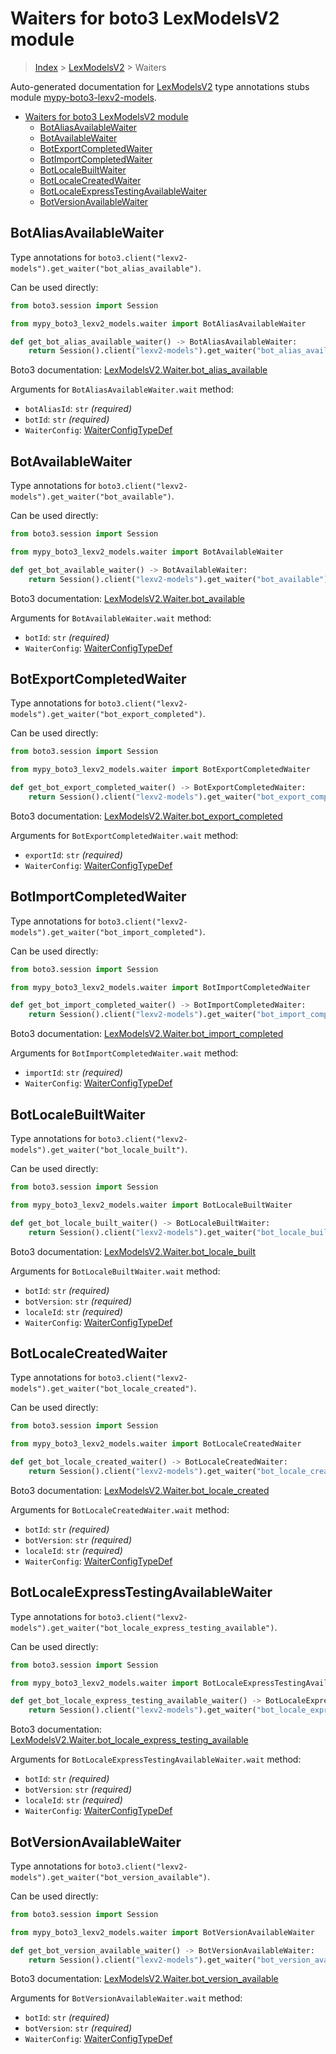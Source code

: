 <a id="waiters-for-boto3-lexmodelsv2-module"></a>

# Waiters for boto3 LexModelsV2 module

> [Index](../README.md) > [LexModelsV2](./README.md) > Waiters

Auto-generated documentation for
[LexModelsV2](https://boto3.amazonaws.com/v1/documentation/api/latest/reference/services/lexv2-models.html#LexModelsV2)
type annotations stubs module
[mypy-boto3-lexv2-models](https://pypi.org/project/mypy-boto3-lexv2-models/).

- [Waiters for boto3 LexModelsV2 module](#waiters-for-boto3-lexmodelsv2-module)
  - [BotAliasAvailableWaiter](#botaliasavailablewaiter)
  - [BotAvailableWaiter](#botavailablewaiter)
  - [BotExportCompletedWaiter](#botexportcompletedwaiter)
  - [BotImportCompletedWaiter](#botimportcompletedwaiter)
  - [BotLocaleBuiltWaiter](#botlocalebuiltwaiter)
  - [BotLocaleCreatedWaiter](#botlocalecreatedwaiter)
  - [BotLocaleExpressTestingAvailableWaiter](#botlocaleexpresstestingavailablewaiter)
  - [BotVersionAvailableWaiter](#botversionavailablewaiter)

<a id="botaliasavailablewaiter"></a>

## BotAliasAvailableWaiter

Type annotations for
`boto3.client("lexv2-models").get_waiter("bot_alias_available")`.

Can be used directly:

```python
from boto3.session import Session

from mypy_boto3_lexv2_models.waiter import BotAliasAvailableWaiter

def get_bot_alias_available_waiter() -> BotAliasAvailableWaiter:
    return Session().client("lexv2-models").get_waiter("bot_alias_available")
```

Boto3 documentation:
[LexModelsV2.Waiter.bot_alias_available](https://boto3.amazonaws.com/v1/documentation/api/latest/reference/services/lexv2-models.html#LexModelsV2.Waiter.BotAliasAvailable)

Arguments for `BotAliasAvailableWaiter.wait` method:

- `botAliasId`: `str` *(required)*
- `botId`: `str` *(required)*
- `WaiterConfig`: [WaiterConfigTypeDef](./type_defs.md#waiterconfigtypedef)

<a id="botavailablewaiter"></a>

## BotAvailableWaiter

Type annotations for
`boto3.client("lexv2-models").get_waiter("bot_available")`.

Can be used directly:

```python
from boto3.session import Session

from mypy_boto3_lexv2_models.waiter import BotAvailableWaiter

def get_bot_available_waiter() -> BotAvailableWaiter:
    return Session().client("lexv2-models").get_waiter("bot_available")
```

Boto3 documentation:
[LexModelsV2.Waiter.bot_available](https://boto3.amazonaws.com/v1/documentation/api/latest/reference/services/lexv2-models.html#LexModelsV2.Waiter.BotAvailable)

Arguments for `BotAvailableWaiter.wait` method:

- `botId`: `str` *(required)*
- `WaiterConfig`: [WaiterConfigTypeDef](./type_defs.md#waiterconfigtypedef)

<a id="botexportcompletedwaiter"></a>

## BotExportCompletedWaiter

Type annotations for
`boto3.client("lexv2-models").get_waiter("bot_export_completed")`.

Can be used directly:

```python
from boto3.session import Session

from mypy_boto3_lexv2_models.waiter import BotExportCompletedWaiter

def get_bot_export_completed_waiter() -> BotExportCompletedWaiter:
    return Session().client("lexv2-models").get_waiter("bot_export_completed")
```

Boto3 documentation:
[LexModelsV2.Waiter.bot_export_completed](https://boto3.amazonaws.com/v1/documentation/api/latest/reference/services/lexv2-models.html#LexModelsV2.Waiter.BotExportCompleted)

Arguments for `BotExportCompletedWaiter.wait` method:

- `exportId`: `str` *(required)*
- `WaiterConfig`: [WaiterConfigTypeDef](./type_defs.md#waiterconfigtypedef)

<a id="botimportcompletedwaiter"></a>

## BotImportCompletedWaiter

Type annotations for
`boto3.client("lexv2-models").get_waiter("bot_import_completed")`.

Can be used directly:

```python
from boto3.session import Session

from mypy_boto3_lexv2_models.waiter import BotImportCompletedWaiter

def get_bot_import_completed_waiter() -> BotImportCompletedWaiter:
    return Session().client("lexv2-models").get_waiter("bot_import_completed")
```

Boto3 documentation:
[LexModelsV2.Waiter.bot_import_completed](https://boto3.amazonaws.com/v1/documentation/api/latest/reference/services/lexv2-models.html#LexModelsV2.Waiter.BotImportCompleted)

Arguments for `BotImportCompletedWaiter.wait` method:

- `importId`: `str` *(required)*
- `WaiterConfig`: [WaiterConfigTypeDef](./type_defs.md#waiterconfigtypedef)

<a id="botlocalebuiltwaiter"></a>

## BotLocaleBuiltWaiter

Type annotations for
`boto3.client("lexv2-models").get_waiter("bot_locale_built")`.

Can be used directly:

```python
from boto3.session import Session

from mypy_boto3_lexv2_models.waiter import BotLocaleBuiltWaiter

def get_bot_locale_built_waiter() -> BotLocaleBuiltWaiter:
    return Session().client("lexv2-models").get_waiter("bot_locale_built")
```

Boto3 documentation:
[LexModelsV2.Waiter.bot_locale_built](https://boto3.amazonaws.com/v1/documentation/api/latest/reference/services/lexv2-models.html#LexModelsV2.Waiter.BotLocaleBuilt)

Arguments for `BotLocaleBuiltWaiter.wait` method:

- `botId`: `str` *(required)*
- `botVersion`: `str` *(required)*
- `localeId`: `str` *(required)*
- `WaiterConfig`: [WaiterConfigTypeDef](./type_defs.md#waiterconfigtypedef)

<a id="botlocalecreatedwaiter"></a>

## BotLocaleCreatedWaiter

Type annotations for
`boto3.client("lexv2-models").get_waiter("bot_locale_created")`.

Can be used directly:

```python
from boto3.session import Session

from mypy_boto3_lexv2_models.waiter import BotLocaleCreatedWaiter

def get_bot_locale_created_waiter() -> BotLocaleCreatedWaiter:
    return Session().client("lexv2-models").get_waiter("bot_locale_created")
```

Boto3 documentation:
[LexModelsV2.Waiter.bot_locale_created](https://boto3.amazonaws.com/v1/documentation/api/latest/reference/services/lexv2-models.html#LexModelsV2.Waiter.BotLocaleCreated)

Arguments for `BotLocaleCreatedWaiter.wait` method:

- `botId`: `str` *(required)*
- `botVersion`: `str` *(required)*
- `localeId`: `str` *(required)*
- `WaiterConfig`: [WaiterConfigTypeDef](./type_defs.md#waiterconfigtypedef)

<a id="botlocaleexpresstestingavailablewaiter"></a>

## BotLocaleExpressTestingAvailableWaiter

Type annotations for
`boto3.client("lexv2-models").get_waiter("bot_locale_express_testing_available")`.

Can be used directly:

```python
from boto3.session import Session

from mypy_boto3_lexv2_models.waiter import BotLocaleExpressTestingAvailableWaiter

def get_bot_locale_express_testing_available_waiter() -> BotLocaleExpressTestingAvailableWaiter:
    return Session().client("lexv2-models").get_waiter("bot_locale_express_testing_available")
```

Boto3 documentation:
[LexModelsV2.Waiter.bot_locale_express_testing_available](https://boto3.amazonaws.com/v1/documentation/api/latest/reference/services/lexv2-models.html#LexModelsV2.Waiter.BotLocaleExpressTestingAvailable)

Arguments for `BotLocaleExpressTestingAvailableWaiter.wait` method:

- `botId`: `str` *(required)*
- `botVersion`: `str` *(required)*
- `localeId`: `str` *(required)*
- `WaiterConfig`: [WaiterConfigTypeDef](./type_defs.md#waiterconfigtypedef)

<a id="botversionavailablewaiter"></a>

## BotVersionAvailableWaiter

Type annotations for
`boto3.client("lexv2-models").get_waiter("bot_version_available")`.

Can be used directly:

```python
from boto3.session import Session

from mypy_boto3_lexv2_models.waiter import BotVersionAvailableWaiter

def get_bot_version_available_waiter() -> BotVersionAvailableWaiter:
    return Session().client("lexv2-models").get_waiter("bot_version_available")
```

Boto3 documentation:
[LexModelsV2.Waiter.bot_version_available](https://boto3.amazonaws.com/v1/documentation/api/latest/reference/services/lexv2-models.html#LexModelsV2.Waiter.BotVersionAvailable)

Arguments for `BotVersionAvailableWaiter.wait` method:

- `botId`: `str` *(required)*
- `botVersion`: `str` *(required)*
- `WaiterConfig`: [WaiterConfigTypeDef](./type_defs.md#waiterconfigtypedef)
